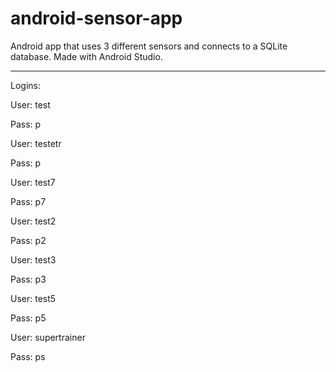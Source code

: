 # android-sensor-app

Android app that uses 3 different sensors and connects to a SQLite database. Made with Android Studio.

------

Logins:

User: test

Pass: p

User: testetr

Pass: p

User: test7

Pass: p7

User: test2

Pass: p2

User: test3

Pass: p3

User: test5

Pass: p5

User: supertrainer

Pass: ps
